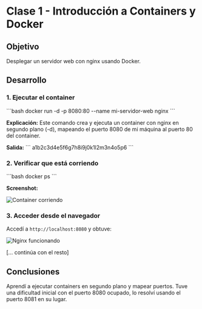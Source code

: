 # Clase 1 - Introducción a Containers y Docker

## Objetivo

Desplegar un servidor web con nginx usando Docker.

## Desarrollo

### 1. Ejecutar el container

\`\`\`bash
docker run -d -p 8080:80 --name mi-servidor-web nginx
\`\`\`

**Explicación:** Este comando crea y ejecuta un container con nginx en segundo plano (-d), mapeando el puerto 8080 de mi máquina al puerto 80 del container.

**Salida:**
\`\`\`
a1b2c3d4e5f6g7h8i9j0k1l2m3n4o5p6
\`\`\`

### 2. Verificar que está corriendo

\`\`\`bash
docker ps
\`\`\`

**Screenshot:**

![Container corriendo](screenshots/docker-ps.png)

### 3. Acceder desde el navegador

Accedí a `http://localhost:8080` y obtuve:

![Nginx funcionando](screenshots/nginx-browser.png)

[... continúa con el resto]

## Conclusiones

Aprendí a ejecutar containers en segundo plano y mapear puertos. Tuve una dificultad inicial con el puerto 8080 ocupado, lo resolví usando el puerto 8081 en su lugar.
